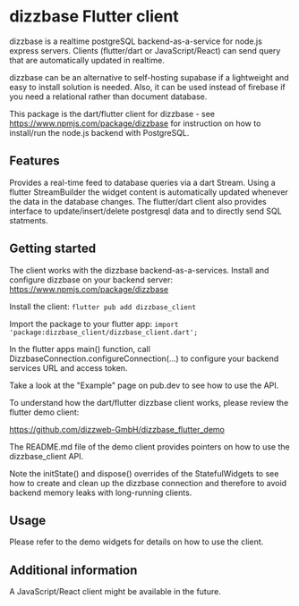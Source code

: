# dizzbase Flutter client

dizzbase is a realtime postgreSQL backend-as-a-service for node.js express servers.
Clients (flutter/dart or JavaScript/React) can send query that are automatically updated in realtime.

dizzbase can be an alternative to self-hosting supabase if a lightweight and easy to install solution is needed.
Also, it can be used instead of firebase if you need a relational rather than document database. 

This package is the dart/flutter client for dizzbase - see https://www.npmjs.com/package/dizzbase for instruction on how to install/run the node.js backend with PostgreSQL.

## Features

Provides a real-time feed to database queries via a dart Stream. Using a flutter StreamBuilder the widget content is automatically updated whenever the data in the database changes. The flutter/dart client also provides interface to update/insert/delete postgresql data and to directly send SQL statments. 

## Getting started

The client works with the dizzbase backend-as-a-services. Install and configure dizzbase on your backend server: https://www.npmjs.com/package/dizzbase

Install the client: ```flutter pub add dizzbase_client``` 

Import the package to your flutter app: ```import 'package:dizzbase_client/dizzbase_client.dart';```

In the flutter apps main() function, call DizzbaseConnection.configureConnection(...) to configure your backend services URL and access token.

Take a look at the "Example" page on pub.dev to see how to use the API.

To understand how the dart/flutter dizzbase client works, please review the flutter demo client:

https://github.com/dizzweb-GmbH/dizzbase_flutter_demo

The README.md file of the demo client provides pointers on how to use the dizzbase_client API.

Note the initState() and dispose() overrides of the StatefulWidgets to see how to create and clean up the dizzbase connection and therefore to avoid backend memory leaks with long-running clients.

## Usage

Please refer to the demo widgets for details on how to use the client.

## Additional information

A JavaScript/React client might be available in the future.

